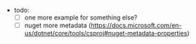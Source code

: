 - todo:
  - [ ] one more example for something else?
  - [ ] nuget more metadata (https://docs.microsoft.com/en-us/dotnet/core/tools/csproj#nuget-metadata-properties)